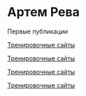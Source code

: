 # Артем Рева
Первые публикации

[Тренировочные сайты](https://siart89.github.io/Bouncy/ "Собственно сам сайт")

[Тренировочные сайты](https://siart89.github.io/Lian/ "Собственно сам сайт")

[Тренировочные сайты](https://siart89.github.io/makarenkoanny/ "Собственно сам сайт")

[Тренировочные сайты](https://siart89.github.io/mobileapp/ "Собственно сам сайт")
